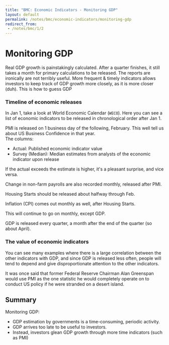 ```yaml
---
title: "BMC: Economic Indicators - Monitoring GDP"
layout: default
permalink: /notes/bmc/economic-indicators/monitoring-gdp
redirect_from:
 - /notes/bmc/1/2
---
```


# Monitoring GDP
Real GDP growth is painstakingly calculated. After a quarter finishes, it still takes a month for primary calculations to be released. The reports are ironically are not terribly useful. More frequent & timely indicators allows investors to keep track of GDP growth more closely, as it is more closer (duh). This is how to guess GDP

### Timeline of economic releases
In Jan 1, take a look at World Economic Calendar (`WECO`). Here you can see a list of economic indicators to be released in chronological order after Jan 1. 

PMI is released on 1 business day of the following, February. This well tell us about US Business Confidence in that year.  
The columns:
- Actual: Published economic indicator value
- Survey (Median): Median estimates from analysts of the economic indicator upon release

If the actual exceeds the estimate is higher, it's a pleasant surprise, and vice versa. 

Change in non-farm payrolls are also recorded monthly, released after PMI. 

Housing Starts should be released about halfway through Feb. 

Inflation (CPI) comes out monthly as well, after Housing Starts. 

This will continue to go on monthly, except GDP.

GDP is released every quarter, a month after the end of the quarter (so about April). 

### The value of economic indicators

You can see many examples where there is a large correlation between the other indicators with GDP, and since GDP is released less often, people will tend to depend and give disproportionate attention to the other indicators. 

It was once said that former Federal Reserve Chairman Alan Greenspan would use PMI as the one statistic he would completely operate on to conduct US policy if he were stranded on a desert island. 

## Summary

Monitoring GDP:
- GDP estimation by governments is a time-consuming, periodic activity.
- GDP arrives too late to be useful to investors. 
- Instead, investors glean GDP growth through more time indicators (such as PMI)


